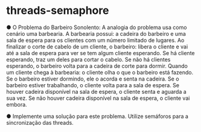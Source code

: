 # threads-semaphore

● O Problema do Barbeiro Sonolento: A analogia do problema usa como
cenário uma barbearia. A barbearia possui: a cadeira do barbeiro e uma
sala de espera para os clientes com um número limitado de lugares. Ao
finalizar o corte de cabelo de um cliente, o barbeiro: libera o cliente e vai até
a sala de espera para ver se tem algum cliente esperando. Se há cliente
esperando, traz um deles para cortar o cabelo. Se não há clientes
esperando, o barbeiro volta para a cadeira de corte para dormir. Quando um
cliente chega à barbearia: o cliente olha o que o barbeiro está fazendo. Se o
barbeiro estiver dormindo, ele o acorda e senta na cadeira. Se o barbeiro
estiver trabalhando, o cliente volta para a sala de espera. Se houver cadeira
disponível na sala de espera, o cliente senta e aguarda a sua vez. Se não
houver cadeira disponível na sala de espera, o cliente vai embora.

● Implemente uma solução para este problema. Utilize semáforos para a
sincronização das threads.
